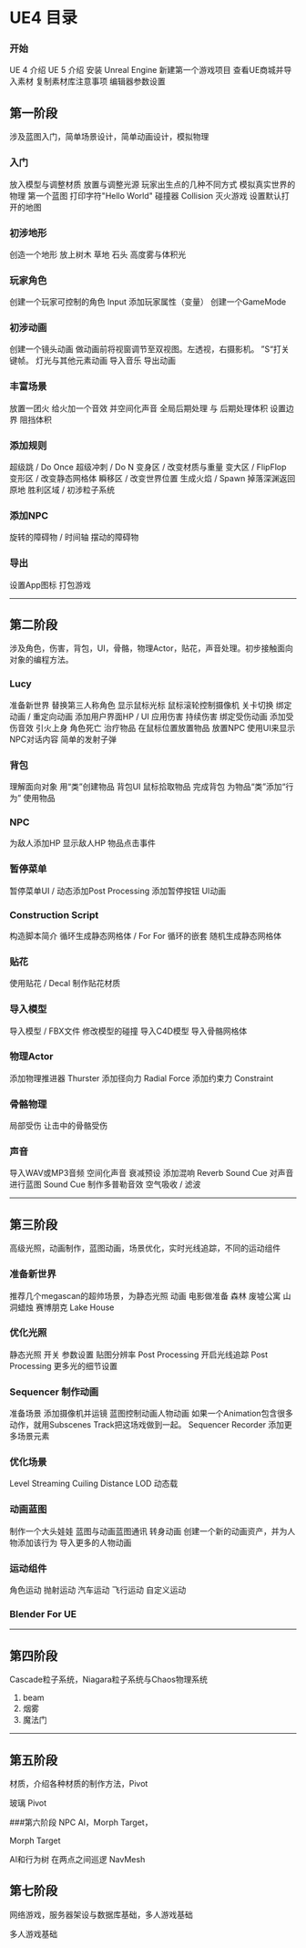 # UE4 目录

### 开始
UE 4 介绍
UE 5 介绍
安装 Unreal Engine
新建第一个游戏项目
查看UE商城并导入素材
复制素材库注意事项
编辑器参数设置

## 第一阶段
涉及蓝图入门，简单场景设计，简单动画设计，模拟物理

### 入门
放入模型与调整材质
放置与调整光源
玩家出生点的几种不同方式
模拟真实世界的物理
第一个蓝图 打印字符"Hello World"
碰撞器 Collision 灭火游戏
设置默认打开的地图

### 初涉地形
创造一个地形
放上树木 草地 石头
高度雾与体积光

### 玩家角色
创建一个玩家可控制的角色 
Input
添加玩家属性（变量）
创建一个GameMode

### 初涉动画
创建一个镜头动画
做动画前将视窗调节至双视图。左透视，右摄影机。
”S“打关键帧。
灯光与其他元素动画
导入音乐
导出动画

### 丰富场景
放置一团火
给火加一个音效 并空间化声音
全局后期处理 与 后期处理体积
设置边界 阻挡体积

### 添加规则
超级跳 / Do Once
超级冲刺 / Do N
变身区 / 改变材质与重量
变大区 / FlipFlop
变形区 / 改变静态网格体
瞬移区 / 改变世界位置
生成火焰 / Spawn
掉落深渊返回原地
胜利区域 / 初涉粒子系统

### 添加NPC
旋转的障碍物 / 时间轴
摆动的障碍物

### 导出
设置App图标
打包游戏

-----------------

## 第二阶段
涉及角色，伤害，背包，UI，骨骼，物理Actor，贴花，声音处理。初步接触面向对象的编程方法。

### Lucy
准备新世界
替换第三人称角色
显示鼠标光标
鼠标滚轮控制摄像机
关卡切换
绑定动画 / 重定向动画
添加用户界面HP / UI
应用伤害
持续伤害
绑定受伤动画
添加受伤音效
引火上身
角色死亡
治疗物品
在鼠标位置放置物品
放置NPC
使用UI来显示NPC对话内容
简单的发射子弹

### 背包
理解面向对象
用“类”创建物品
背包UI
鼠标拾取物品
完成背包
为物品“类”添加“行为”
使用物品

### NPC
为敌人添加HP
显示敌人HP
物品点击事件

### 暂停菜单
暂停菜单UI / 动态添加Post Processing 
添加暂停按钮
UI动画

### Construction Script 
构造脚本简介
循环生成静态网格体 / For
For 循环的嵌套
随机生成静态网格体

### 贴花
使用贴花 / Decal
制作贴花材质

### 导入模型
导入模型 / FBX文件
修改模型的碰撞
导入C4D模型
导入骨骼网格体

### 物理Actor
添加物理推进器 Thurster
添加径向力 Radial Force 
添加约束力 Constraint

### 骨骼物理
局部受伤
让击中的骨骼受伤

### 声音
导入WAV或MP3音频
空间化声音
衰减预设
添加混响 Reverb
Sound Cue 对声音进行蓝图
Sound Cue 制作多普勒音效
空气吸收 / 滤波

---------------

## 第三阶段
高级光照，动画制作，蓝图动画，场景优化，实时光线追踪，不同的运动组件

### 准备新世界
推荐几个megascan的超帅场景，为静态光照 动画 电影做准备
森林
废墟公寓
山洞蜡烛
赛博朋克
Lake House

### 优化光照
静态光照
开关
参数设置
贴图分辨率
Post Processing 开启光线追踪
Post Processing 更多光的细节设置

### Sequencer 制作动画
准备场景
添加摄像机并运镜
        蓝图控制动画人物动画
        如果一个Animation包含很多动作，就用Subscenes Track把这场戏做到一起。
Sequencer Recorder 
添加更多场景元素

### 优化场景
Level Streaming
Cuiling Distance
LOD
动态载

### 动画蓝图
制作一个大头娃娃 蓝图与动画蓝图通讯
转身动画
创建一个新的动画资产，并为人物添加该行为
导入更多的人物动画

### 运动组件
角色运动
抛射运动
汽车运动
飞行运动
自定义运动

### Blender For UE

--------------------

## 第四阶段
Cascade粒子系统，Niagara粒子系统与Chaos物理系统

1. beam
2. 烟雾
3. 魔法门

---------------------

## 第五阶段
材质，介绍各种材质的制作方法，Pivot

玻璃
Pivot

###第六阶段
NPC AI，Morph Target，

Morph Target

AI和行为树
在两点之间巡逻
NavMesh

## 第七阶段
网络游戏，服务器架设与数据库基础，多人游戏基础

多人游戏基础

